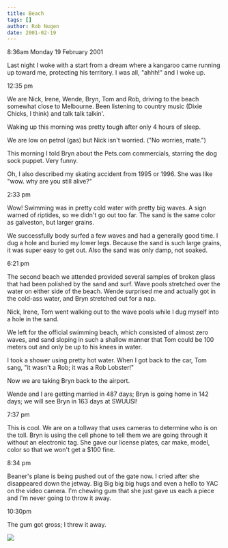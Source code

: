 ```yaml
---
title: Beach
tags: []
author: Rob Nugen
date: 2001-02-19
---
```


<p class=date>8:36am Monday 19 February 2001</p>

<p>Last night I woke with a start from a dream where a
kangaroo came running up toward me, protecting his
territory.  I was all, "ahhh!" and I woke up.</p>

<p class=date>12:35 pm</p>

<p>We are Nick, Irene, Wende, Bryn, Tom and Rob,
driving to the beach somewhat close to Melbourne. 
Been listening to country music (Dixie Chicks, I
think) and talk talk talkin'.</p>

<p>Waking up this morning was pretty tough after only
4 hours of sleep.</p>

<p>We are low on petrol (gas) but Nick isn't worried. 
("No worries, mate.")</p>

<p>This morning I told Bryn about the Pets.com
commercials, starring the dog sock puppet.  Very
funny.</p>

<p>Oh, I also described my skating accident from 1995
or 1996.  She was like "wow.  why are you still
alive?"</p>

<p class=date>2:33 pm</p>

<p>Wow!  Swimming was in pretty cold water with pretty
big waves.  A sign warned of riptides, so we didn't go
out too far.  The sand is the same color as galveston,
but larger grains.</p>

<p>We successfully body surfed a few waves and had a
generally good time.  I dug a hole and buried my lower
legs.  Because the sand is such large grains, it was
super easy to get out.  Also the sand was only damp,
not soaked.</p>

<p class=date>6:21 pm</p>

<p>The second beach we attended provided several
samples of broken glass that had been polished by the
sand and surf.  Wave pools stretched over the water on
either side of the beach.  Wende surprised me and
actually got in the cold-ass water, and Bryn stretched
out for a nap.</p>

<p>Nick, Irene, Tom went walking out to the wave pools
while I dug myself into a hole in the sand.</p>

<p>We left for the official swimming beach, which
consisted of almost zero waves, and sand sloping in
such a shallow manner that Tom could be 100 meters out
and only be up to his knees in water.</p>

<p>I took a shower using pretty hot water.  When I got
back to the car, Tom sang, "it wasn't a Rob; it was a
Rob Lobster!"</p>

<p>Now we are taking Bryn back to the airport.</p>

<p>Wende and I are getting married in 487 days; Bryn
is going home in 142 days; we will see Bryn in 163
days at SWUUSI! </p>

<p class=date>7:37 pm</p>

<p>This is cool.  We are on a tollway that uses
cameras to determine who is on the toll.  Bryn is
using the cell phone to tell them we are going through
it without an electronic tag. She gave our license
plates, car make, model, color so that we won't get a
$100 fine.</p>

<p class=date>8:34 pm</p>

<p>Beaner's plane is being pushed out of the gate now.
 I cried after she disappeared down the jetway.  Big
Big big big hugs and even a hello to YAC on the video
camera.  I'm chewing gum that she just gave us each a
piece and I'm never going to throw it away.</p>

<p class=date>10:30pm</p>

<p>The gum got gross; I threw it away.</p>

<p><img src="/images/rob/wL-ROB.gif"/></p>
